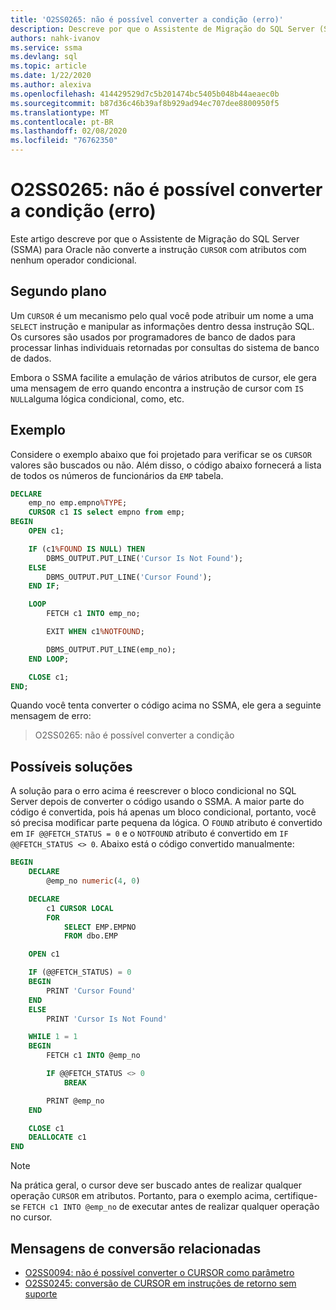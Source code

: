 ```yaml
---
title: 'O2SS0265: não é possível converter a condição (erro)'
description: Descreve por que o Assistente de Migração do SQL Server (SSMA) para Oracle não converte a instrução que tem atributos de CURSOR com nenhum operador condicional.
authors: nahk-ivanov
ms.service: ssma
ms.devlang: sql
ms.topic: article
ms.date: 1/22/2020
ms.author: alexiva
ms.openlocfilehash: 414429529d7c5b201474bc5405b048b44aeaec0b
ms.sourcegitcommit: b87d36c46b39af8b929ad94ec707dee8800950f5
ms.translationtype: MT
ms.contentlocale: pt-BR
ms.lasthandoff: 02/08/2020
ms.locfileid: "76762350"
---
```

# <a name="o2ss0265-unable-to-convert-condition-error"></a>O2SS0265: não é possível converter a condição (erro)

Este artigo descreve por que o Assistente de Migração do SQL Server (SSMA) para Oracle não converte a instrução `CURSOR` com atributos com nenhum operador condicional.

## <a name="background"></a>Segundo plano

Um `CURSOR` é um mecanismo pelo qual você pode atribuir um nome a uma `SELECT` instrução e manipular as informações dentro dessa instrução SQL. Os cursores são usados por programadores de banco de dados para processar linhas individuais retornadas por consultas do sistema de banco de dados.

Embora o SSMA facilite a emulação de vários atributos de cursor, ele gera uma mensagem de erro quando encontra a instrução de cursor com `IS NULL`alguma lógica condicional, como, etc.

## <a name="example"></a>Exemplo

Considere o exemplo abaixo que foi projetado para verificar se os `CURSOR` valores são buscados ou não. Além disso, o código abaixo fornecerá a lista de todos os números de funcionários da `EMP` tabela.

```sql
DECLARE
    emp_no emp.empno%TYPE;
    CURSOR c1 IS select empno from emp;
BEGIN
    OPEN c1;

    IF (c1%FOUND IS NULL) THEN
        DBMS_OUTPUT.PUT_LINE('Cursor Is Not Found');
    ELSE
        DBMS_OUTPUT.PUT_LINE('Cursor Found');
    END IF;

    LOOP
        FETCH c1 INTO emp_no;

        EXIT WHEN c1%NOTFOUND;

        DBMS_OUTPUT.PUT_LINE(emp_no);
    END LOOP;

    CLOSE c1;
END;
```

Quando você tenta converter o código acima no SSMA, ele gera a seguinte mensagem de erro:

> O2SS0265: não é possível converter a condição

## <a name="possible-remedies"></a>Possíveis soluções

A solução para o erro acima é reescrever o bloco condicional no SQL Server depois de converter o código usando o SSMA. A maior parte do código é convertida, pois há apenas um bloco condicional, portanto, você só precisa modificar parte pequena da lógica. O `FOUND` atributo é convertido em `IF @@FETCH_STATUS = 0` e o `NOTFOUND` atributo é convertido em `IF @@FETCH_STATUS <> 0`. Abaixo está o código convertido manualmente:

```sql
BEGIN
    DECLARE
        @emp_no numeric(4, 0)

    DECLARE
        c1 CURSOR LOCAL
        FOR
            SELECT EMP.EMPNO
            FROM dbo.EMP

    OPEN c1

    IF (@@FETCH_STATUS) = 0
    BEGIN
        PRINT 'Cursor Found'
    END
    ELSE
        PRINT 'Cursor Is Not Found'

    WHILE 1 = 1
    BEGIN
        FETCH c1 INTO @emp_no

        IF @@FETCH_STATUS <> 0
            BREAK

        PRINT @emp_no
    END

    CLOSE c1
    DEALLOCATE c1
END
```

> [!NOTE]
> Na prática geral, o cursor deve ser buscado antes de realizar qualquer operação `CURSOR` em atributos. Portanto, para o exemplo acima, certifique-se `FETCH c1 INTO @emp_no` de executar antes de realizar qualquer operação no cursor.

## <a name="related-conversion-messages"></a>Mensagens de conversão relacionadas

* [O2SS0094: não é possível converter o CURSOR como parâmetro](o2ss0094.md)
* [O2SS0245: conversão de CURSOR em instruções de retorno sem suporte](o2ss0245.md)
